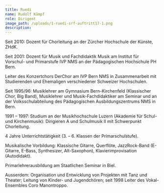 ```yaml
---
title: Ruedi
name: Rudolf Kämpf
role: Dirigent
image_path: /uploads/1-ruedi-srf-auftritt17-1.png
description:
---
```


Seit 2010: Dozent für Chorleitung an der Zürcher Hochschule der Künste, ZHdK.

Seit 2001: Dozent für Musik und Fachdidaktik Musik am Institut für Vorschul- und Primarstufe IVP NMS an der Pädagogischen Hochschule PH Bern.

Leiter des Konzertchors DerChor am IVP Bern NMS in Zusammenarbeit mit Studierenden und Ehemaligen verschiedener Schweizer Hochschulen.

Seit 1995/96: Musiklehrer am Gymnasium Bern-Kirchenfeld (Klassischer Chor, Big Band), Musiklehrer und Musik-Fachdidaktiker am Seminar und an der Volksschulabteilung des Pädagogischen Ausbildungszentrums NMS in Bern.

1991 – 1997: Studium an der Musikhochschule Luzern (Akademie für Schul- und Kirchenmusik): Dirigieren A und Schulmusik II mit Schwerpunkt Chorleitung.

4 Jahre Unterrichtstätigkeit (3. – 6. Klassen der Primarschulstufe).

Musikalische Vorbildung: Klassische Gitarre, Querflöte, JazzRock-Band (E-Gitarre, E-Bass, Synthesizer, Alt-Saxophon), Klavierimprovisation (Autodidakt).

Primarlehrerausbildung am Staatlichen Seminar in Biel.

Ausserdem: Organisation und Entwicklung von Projekten mit Tanz und Theater; Leitung von Kinder- und Jugendchören; seit 1998 Leiter des Vokal-Ensembles Coro Manontroppo.